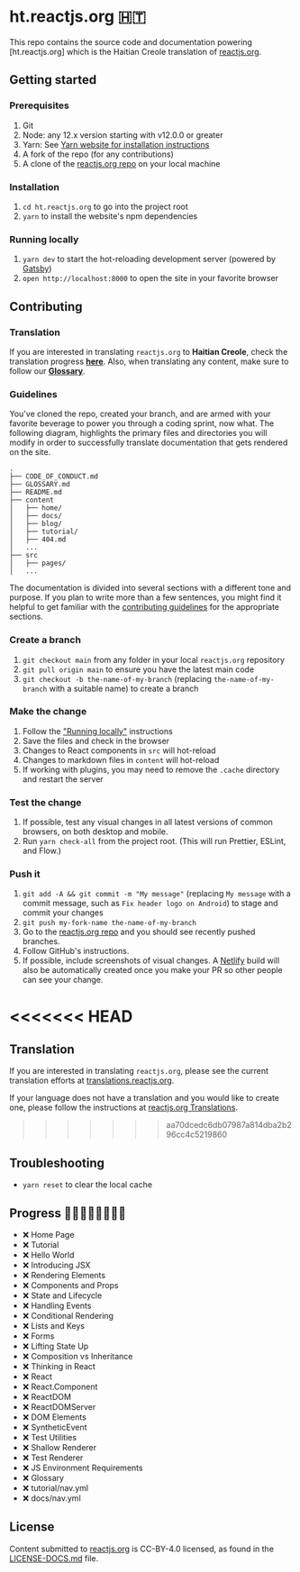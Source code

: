 # ht.reactjs.org 🇭🇹

This repo contains the source code and documentation powering [ht.reactjs.org] which is the Haitian Creole translation of [reactjs.org](https://reactjs.org).

## Getting started

### Prerequisites

1. Git
1. Node: any 12.x version starting with v12.0.0 or greater
1. Yarn: See [Yarn website for installation instructions](https://yarnpkg.com/lang/en/docs/install/)
1. A fork of the repo (for any contributions)
1. A clone of the [reactjs.org repo](https://github.com/reactjs/reactjs.org) on your local machine

### Installation

1. `cd ht.reactjs.org` to go into the project root
1. `yarn` to install the website's npm dependencies

### Running locally

1. `yarn dev` to start the hot-reloading development server (powered by [Gatsby](https://www.gatsbyjs.org))
1. `open http://localhost:8000` to open the site in your favorite browser

## Contributing


### Translation

If you are interested in translating `reactjs.org` to **Haitian Creole**, check the translation progress **[here](https://github.com/reactjs/ht.reactjs.org/issues/1)**. Also, when translating any content, make sure to follow our **[Glossary](GLOSSARY.md)**.

### Guidelines
You've cloned the repo, created your branch, and are armed with your favorite beverage to power you through a coding sprint, now what. The following diagram, highlights the primary files and directories you will modify in order to successfully translate documentation that gets rendered on the site.

```
.
├── CODE_OF_CONDUCT.md
├── GLOSSARY.md
├── README.md
├── content
│   ├── home/
│   ├── docs/
│   ├── blog/
│   ├── tutorial/
│   ├── 404.md
│   ...
├── src
│   ├── pages/
│   ...
```

The documentation is divided into several sections with a different tone and purpose. If you plan to write more than a few sentences, you might find it helpful to get familiar with the [contributing guidelines](https://github.com/reactjs/reactjs.org/blob/main/CONTRIBUTING.md#guidelines-for-text) for the appropriate sections.

### Create a branch

1. `git checkout main` from any folder in your local `reactjs.org` repository
1. `git pull origin main` to ensure you have the latest main code
1. `git checkout -b the-name-of-my-branch` (replacing `the-name-of-my-branch` with a suitable name) to create a branch

### Make the change

1. Follow the ["Running locally"](#running-locally) instructions
1. Save the files and check in the browser
  1. Changes to React components in `src` will hot-reload
  1. Changes to markdown files in `content` will hot-reload
  1. If working with plugins, you may need to remove the `.cache` directory and restart the server

### Test the change

1. If possible, test any visual changes in all latest versions of common browsers, on both desktop and mobile.
1. Run `yarn check-all` from the project root. (This will run Prettier, ESLint, and Flow.)

### Push it

1. `git add -A && git commit -m "My message"` (replacing `My message` with a commit message, such as `Fix header logo on Android`) to stage and commit your changes
1. `git push my-fork-name the-name-of-my-branch`
1. Go to the [reactjs.org repo](https://github.com/reactjs/reactjs.org) and you should see recently pushed branches.
1. Follow GitHub's instructions.
1. If possible, include screenshots of visual changes. A [Netlify](https://www.netlify.com/) build will also be automatically created once you make your PR so other people can see your change.

<<<<<<< HEAD
=======
## Translation

If you are interested in translating `reactjs.org`, please see the current translation efforts at [translations.reactjs.org](https://translations.reactjs.org/).


If your language does not have a translation and you would like to create one, please follow the instructions at [reactjs.org Translations](https://github.com/reactjs/reactjs.org-translation#translating-reactjsorg).

>>>>>>> aa70dcedc6db07987a814dba2b296cc4c5219860
## Troubleshooting

- `yarn reset` to clear the local cache

## Progress 🚧👷🏼👷🏿👷‍♀️🚧

* ❌ Home Page
* ❌ Tutorial
* ❌ Hello World
* ❌ Introducing JSX
* ❌ Rendering Elements
* ❌ Components and Props
* ❌ State and Lifecycle
* ❌ Handling Events
* ❌ Conditional Rendering
* ❌ Lists and Keys
* ❌ Forms
* ❌ Lifting State Up
* ❌ Composition vs Inheritance
* ❌ Thinking in React
* ❌ React
* ❌ React.Component
* ❌ ReactDOM
* ❌ ReactDOMServer
* ❌ DOM Elements
* ❌ SyntheticEvent
* ❌ Test Utilities
* ❌ Shallow Renderer
* ❌ Test Renderer
* ❌ JS Environment Requirements
* ❌ Glossary
* ❌ tutorial/nav.yml
* ❌ docs/nav.yml

## License
Content submitted to [reactjs.org](https://reactjs.org/) is CC-BY-4.0 licensed, as found in the [LICENSE-DOCS.md](https://github.com/open-source-explorer/reactjs.org/blob/master/LICENSE-DOCS.md) file.
